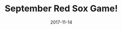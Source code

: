 ---
layout: gallery
page_name: gallery
title: "September Red Sox Game!"
date: "2017-11-14"
items:
    - alt: "Invite"
      src: "img/image001.png"
    - alt: "Attendees"
      src: "img/parklab_01.jpg"
    - alt: "Food on table"
      src: "img/food1.jpg"
    - alt: "Guacamole"
      src: "img/guac.jpg"
    - alt: "Drinks on table"
      src: "img/drink.jpg"
    - alt: "Food on table"
      src: "img/food3.jpg"
    - alt: "Cupcakes"
      src: "img/food2.jpg"
    - alt: "Baby Yoda"
      src: "img/babyyoda.jpg"
---